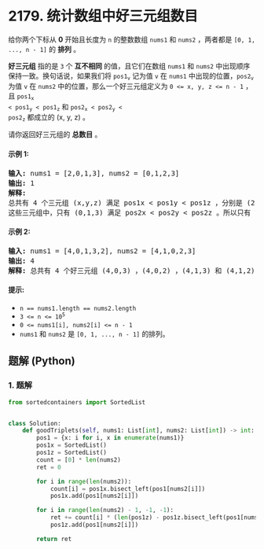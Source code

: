 # 2179. 统计数组中好三元组数目
给你两个下标从 **0** 开始且长度为 `n` 的整数数组 `nums1` 和 `nums2` ，两者都是 `[0, 1, ..., n - 1]` 的 **排列** 。

**好三元组** 指的是 `3` 个 **互不相同** 的值，且它们在数组 `nums1` 和 `nums2` 中出现顺序保持一致。换句话说，如果我们将 <code>pos1<sub>v</sub></code> 记为值 `v` 在 `nums1` 中出现的位置，<code>pos2<sub>v</sub></code> 为值 `v` 在 `nums2` 中的位置，那么一个好三元组定义为 `0 <= x, y, z <= n - 1` ，且 <code>pos1<sub>x</sub> < pos1<sub>y</sub> < pos1<sub>z</sub></code> 和 <code>pos2<sub>x</sub> < pos2<sub>y</sub> < pos2<sub>z</sub></code> 都成立的 (x, y, z) 。

请你返回好三元组的 **总数目** 。

#### 示例 1:
<pre>
<strong>输入:</strong> nums1 = [2,0,1,3], nums2 = [0,1,2,3]
<strong>输出:</strong> 1
<strong>解释:</strong>
总共有 4 个三元组 (x,y,z) 满足 pos1x < pos1y < pos1z ，分别是 (2,0,1) ，(2,0,3) ，(2,1,3) 和 (0,1,3) 。
这些三元组中，只有 (0,1,3) 满足 pos2x < pos2y < pos2z 。所以只有 1 个好三元组。
</pre>

#### 示例 2:
<pre>
<strong>输入:</strong> nums1 = [4,0,1,3,2], nums2 = [4,1,0,2,3]
<strong>输出:</strong> 4
<strong>解释:</strong> 总共有 4 个好三元组 (4,0,3) ，(4,0,2) ，(4,1,3) 和 (4,1,2) 。
</pre>

#### 提示:
* `n == nums1.length == nums2.length`
* <code>3 <= n <= 10<sup>5</sup></code>
* `0 <= nums1[i], nums2[i] <= n - 1`
* `nums1` 和 `nums2` 是 `[0, 1, ..., n - 1]` 的排列。

## 题解 (Python)

### 1. 题解
```Python
from sortedcontainers import SortedList


class Solution:
    def goodTriplets(self, nums1: List[int], nums2: List[int]) -> int:
        pos1 = {x: i for i, x in enumerate(nums1)}
        pos1x = SortedList()
        pos1z = SortedList()
        count = [0] * len(nums2)
        ret = 0

        for i in range(len(nums2)):
            count[i] = pos1x.bisect_left(pos1[nums2[i]])
            pos1x.add(pos1[nums2[i]])

        for i in range(len(nums2) - 1, -1, -1):
            ret += count[i] * (len(pos1z) - pos1z.bisect_left(pos1[nums2[i]]))
            pos1z.add(pos1[nums2[i]])

        return ret
```
